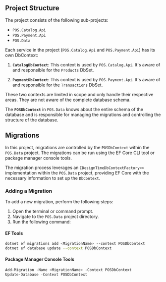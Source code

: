 ## Project Structure

The project consists of the following sub-projects:

- `POS.Catalog.Api`
- `POS.Payment.Api`
- `POS.Data`

Each service in the project (`POS.Catalog.Api` and `POS.Payment.Api`) has its own DbContext:

1. **`CatalogDbContext`**: This context is used by `POS.Catalog.Api`. It's aware of and responsible for the `Products` DbSet.

2. **`PaymentDbContext`**: This context is used by `POS.Payment.Api`. It's aware of and responsible for the `Transactions` DbSet.

These two contexts are limited in scope and only handle their respective areas. They are not aware of the complete database schema.

The **`POSDbContext`** in `POS.Data` knows about the entire schema of the database and is responsible for managing the migrations and controlling the structure of the database.

## Migrations

In this project, migrations are controlled by the `POSDbContext` within the `POS.Data` project. The migrations can be run using the EF Core CLI tool or package manager console tools. 

The migration process leverages an `IDesignTimeDbContextFactory<>` implementation within the `POS.Data` project, providing EF Core with the necessary information to set up the `DbContext`.

### Adding a Migration

To add a new migration, perform the following steps:

1. Open the terminal or command prompt.
2. Navigate to the `POS.Data` project directory.
3. Run the following command:

#### EF Tools
```bash
dotnet ef migrations add <MigrationName> --context POSDbContext
dotnet ef database update --context POSDbContext
```
#### Package Manager Console Tools
```powershell
Add-Migration -Name <MigrationName> -Context POSDbContext
Update-Database -Context POSDbContext
```
